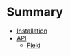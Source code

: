 # Summary
- [Installation](installation/README.md)
- [API](api/README.md)
  - [Field](api/field.md)
